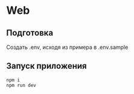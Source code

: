 # Web

## Подготовка

Cоздать .env, исходя из примера в .env.sample

## Запуск приложения

```
npm i
npm run dev
```
